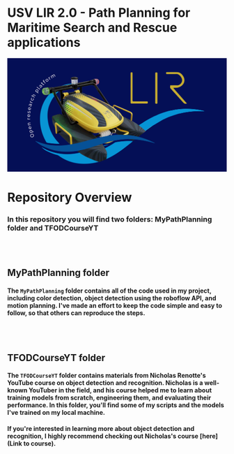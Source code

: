 # USV LIR 2.0 - Path Planning for Maritime Search and Rescue applications


<img src="MyPathPlanning_ColourDetection_Rocognition/res/LIR.png" alt="LIR" />  


# Repository Overview
### In this repository you will find two folders: MyPathPlanning folder and TFODCourseYT

<br>
<br>

## MyPathPlanning folder
#### The `MyPathPlanning` folder contains all of the code used in my project, including color detection, object detection using the roboflow API, and motion planning. I've made an effort to keep the code simple and easy to follow, so that others can reproduce the steps.

<br>
<br>

## TFODCourseYT folder
#### The `TFODCourseYT` folder contains materials from Nicholas Renotte's YouTube course on object detection and recognition. Nicholas is a well-known YouTuber in the field, and his course helped me to learn about training models from scratch, engineering them, and evaluating their performance. In this folder, you'll find some of my scripts and the models I've trained on my local machine. 

#### If you're interested in learning more about object detection and recognition, I highly recommend checking out Nicholas's course [here](Link to course).